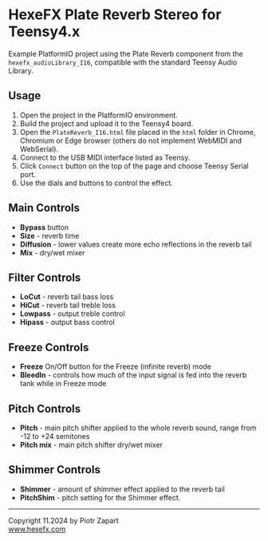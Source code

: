 # HexeFX Plate Reverb Stereo for Teensy4.x  
Example PlatformIO project using the Plate Reverb component from the `hexefx_audioLibrary_I16`, compatible with the standard Teensy Audio Library.  
## Usage  
1. Open the project in the PlatformIO environment.  
2. Build the project and upload it to the Teensy4 board.  
3. Open the `PlateReverb_I16.html` file placed in the `html` folder in Chrome, Chromium or Edge browser (others do not implement WebMIDI and WebSerial).
4. Connect to the USB MIDI interface listed as Teensy.  
5. Click `Connect` button on the top of the page and choose Teensy Serial port.
6. Use the dials and buttons to control the effect.  
 
## Main Controls  
* **Bypass** button
* **Size** - reverb time
* **Diffusion** - lower values create more echo reflections in the reverb tail
* **Mix** - dry/wet mixer  

## Filter Controls  
* **LoCut** - reverb tail bass loss
* **HiCut** - reverb tail treble loss
* **Lowpass** - output treble control
* **Hipass** - output bass control  

## Freeze Controls
* **Freeze** On/Off button for the Freeze (infinite reverb) mode
* **BleedIn** - controls how much of the input signal is fed into the reverb tank while in Freeze mode 

## Pitch Controls
* **Pitch** - main pitch shifter applied to the whole reverb sound, range from -12 to +24 semitones
* **Pitch mix** - main pitch shifter dry/wet mixer  

## Shimmer Controls
* **Shimmer** - amount of shimmer effect applied to the reverb tail
* **PitchShim** - pitch setting for the Shimmer effect.  
___
Copyright 11.2024 by Piotr Zapart  
www.hexefx.com  
